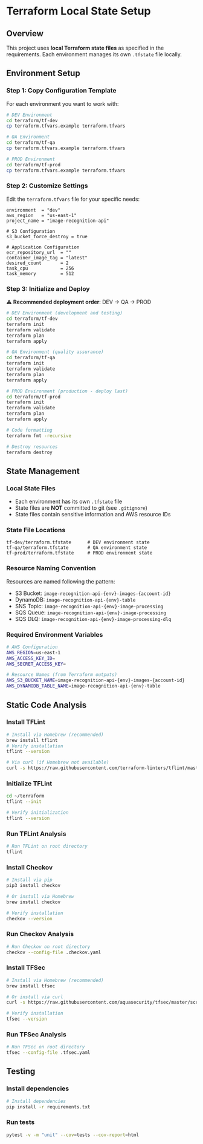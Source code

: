 # Terraform Local State Setup

## Overview

This project uses **local Terraform state files** as specified in the requirements. Each environment manages its own `.tfstate` file locally.

## Environment Setup

### Step 1: Copy Configuration Template

For each environment you want to work with:

```bash
# DEV Environment
cd terraform/tf-dev
cp terraform.tfvars.example terraform.tfvars

# QA Environment
cd terraform/tf-qa
cp terraform.tfvars.example terraform.tfvars

# PROD Environment
cd terraform/tf-prod
cp terraform.tfvars.example terraform.tfvars
```

### Step 2: Customize Settings

Edit the `terraform.tfvars` file for your specific needs:

```hcl
environment  = "dev"
aws_region   = "us-east-1"
project_name = "image-recognition-api"

# S3 Configuration
s3_bucket_force_destroy = true

# Application Configuration
ecr_repository_url  = ""
container_image_tag = "latest"
desired_count       = 2
task_cpu            = 256
task_memory         = 512
```

### Step 3: Initialize and Deploy

⚠️ **Recommended deployment order**: DEV → QA → PROD

```bash
# DEV Environment (development and testing)
cd terraform/tf-dev
terraform init
terraform validate
terraform plan
terraform apply

# QA Environment (quality assurance)
cd terraform/tf-qa
terraform init
terraform validate
terraform plan
terraform apply

# PROD Environment (production - deploy last)
cd terraform/tf-prod
terraform init
terraform validate
terraform plan
terraform apply
```

```bash
# Code formatting
terraform fmt -recursive
```

```bash
# Destroy resources
terraform destroy
```

## State Management

### Local State Files

- Each environment has its own `.tfstate` file
- State files are **NOT** committed to git (see `.gitignore`)
- State files contain sensitive information and AWS resource IDs

### State File Locations

```text
tf-dev/terraform.tfstate      # DEV environment state
tf-qa/terraform.tfstate       # QA environment state
tf-prod/terraform.tfstate     # PROD environment state
```

### Resource Naming Convention

Resources are named following the pattern:

- S3 Bucket: `image-recognition-api-{env}-images-{account-id}`
- DynamoDB: `image-recognition-api-{env}-table`
- SNS Topic: `image-recognition-api-{env}-image-processing`
- SQS Queue: `image-recognition-api-{env}-image-processing`
- SQS DLQ: `image-recognition-api-{env}-image-processing-dlq`

### Required Environment Variables

```bash
# AWS Configuration
AWS_REGION=us-east-1
AWS_ACCESS_KEY_ID=
AWS_SECRET_ACCESS_KEY=

# Resource Names (from Terraform outputs)
AWS_S3_BUCKET_NAME=image-recognition-api-{env}-images-{account-id}
AWS_DYNAMODB_TABLE_NAME=image-recognition-api-{env}-table
```

## Static Code Analysis

### Install TFLint

```bash
# Install via Homebrew (recommended)
brew install tflint
# Verify installation
tflint --version
```

```bash
# Via curl (if Homebrew not available)
curl -s https://raw.githubusercontent.com/terraform-linters/tflint/master/install_linux.sh | bash
```

### Initialize TFLint

```bash
cd ~/terraform
tflint --init

# Verify initialization
tflint --version
```

### Run TFLint Analysis

```bash
# Run TFLint on root directory
tflint
```

### Install Checkov

```bash
# Install via pip
pip3 install checkov

# Or install via Homebrew
brew install checkov

# Verify installation
checkov --version
```

### Run Checkov Analysis

```bash
# Run Checkov on root directory
checkov --config-file .checkov.yaml
```

### Install TFSec

```bash
# Install via Homebrew (recommended)
brew install tfsec

# Or install via curl
curl -s https://raw.githubusercontent.com/aquasecurity/tfsec/master/scripts/install_linux.sh | bash

# Verify installation
tfsec --version
```

### Run TFSec Analysis

```bash
# Run TFSec on root directory
tfsec --config-file .tfsec.yaml
```

## Testing

### Install dependencies

```bash
# Install dependencies
pip install -r requirements.txt
```

### Run tests

```bash
pytest -v -m "unit" --cov=tests --cov-report=html
```
